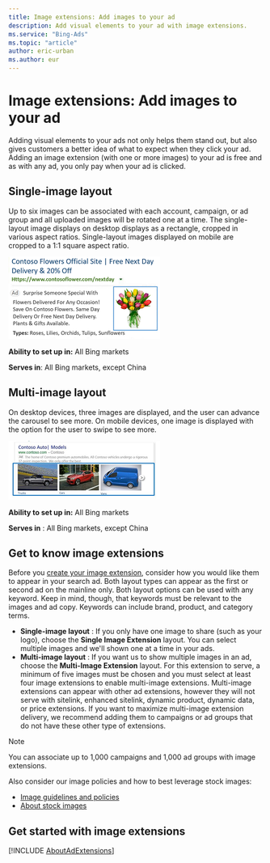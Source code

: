 ```yaml
---
title: Image extensions: Add images to your ad
description: Add visual elements to your ad with image extensions.
ms.service: "Bing-Ads"
ms.topic: "article"
author: eric-urban
ms.author: eur
---
```


# Image extensions: Add images to your ad

Adding visual elements to your ads not only helps them stand out, but also gives customers a better idea of what to expect when they click your ad. Adding an image extension (with one or more images) to your ad is free and as with any ad, you only pay when your ad is clicked.

 
## Single-image layout

Up to six images can be associated with each account, campaign, or ad group and all uploaded images will be rotated one at a time. The single-layout image displays on desktop displays as a rectangle, cropped in various aspect ratios. Single-layout images displayed on mobile are cropped to a 1:1 square aspect ratio.

 
![Single-image extension on mobile](../images/BA_Conc_ImageExtension.png)

 
**Ability to set up in:** All Bing markets

**Serves in**: All Bing markets, except China

 
## Multi-image layout

On desktop devices, three images are displayed, and the user can advance the carousel to see more. On mobile devices, one image is displayed with the option for the user to swipe to see more.

 
![Multi-image extension on desktop](../images/BA_CONC_Extension_MultiImage.png)

**Ability to set up in:**  All Bing markets

**Serves in** : All Bing markets, except China

 
## Get to know image extensions

Before you [create your image extension](./hlp_BA_CONC_AboutAdExtensions.md), consider how you would like them to appear in your search ad. Both layout types can appear as the first or second ad on the mainline only. Both layout options can be used with any keyword. Keep in mind, though, that keywords must be relevant to the images and ad copy. Keywords can include brand, product, and category terms.

- **Single-image layout** : If you only have one image to share (such as your logo), choose the **Single Image Extension** layout. You can select multiple images and we'll shown one at a time in your ads.
- **Multi-image layout** : If you want us to show multiple images in an ad, choose the **Multi-Image Extension** layout. For this extension to serve, a minimum of five images must be chosen and you must select at least four image extensions to enable multi-image extensions. Multi-image extensions can appear with other ad extensions, however they will not serve with sitelink, enhanced sitelink, dynamic product, dynamic data, or price extensions. If you want to maximize multi-image extension delivery, we recommend adding them to campaigns or ad groups that do not have these other type of extensions.

> [!NOTE]
> You can associate up to 1,000 campaigns and 1,000 ad groups with image extensions.

Also consider our image policies and how to best leverage stock images:

- [Image guidelines and policies](./hlp_BA_CONC_ImageGuidelines.md)
- [About stock images](	hlp_BA_CONC_StockImages)

## Get started with image extensions

[!INCLUDE [AboutAdExtensions](./includes/AboutAdExtensions.md)]

